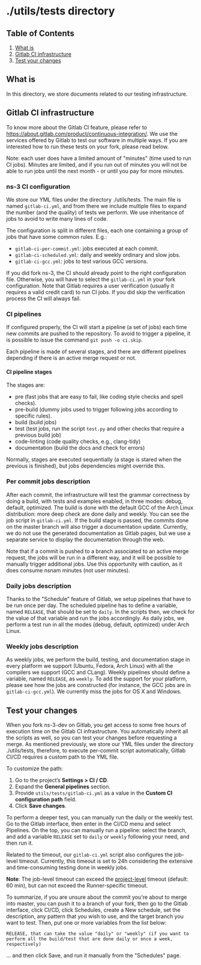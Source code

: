# ./utils/tests directory

## Table of Contents

1) [What is](#what-is)
2) [Gitlab CI infrastructure](#gitlab-ci-infrastructure)
3) [Test your changes](#test-your-changes)

## What is

In this directory, we store documents related to our testing infrastructure.

## Gitlab CI infrastructure

To know more about the Gitlab CI feature, please refer to <https://about.gitlab.com/product/continuous-integration/>. We use the services offered by Gitlab to test our software in multiple ways. If you are interested how to run these tests on your fork, please read below.

Note: each user does have a limited amount of "minutes" (time used to run CI jobs). Minutes are limited, and if you run out of minutes you will not be able to run jobs until the next month - or until you pay for more minutes.

### ns-3 CI configuration

We store our YML files under the directory ./utils/tests. The main file is named `gitlab-ci.yml`, and from there we include multiple files to expand the number (and the quality) of tests we perform. We use inheritance of jobs to avoid to write many lines of code.

The configuration is split in different files, each one containing a group of jobs that have some common rules. E.g.:

- `gitlab-ci-per-commit.yml`: jobs executed at each commit.
- `gitlab-ci-scheduled.yml`: daily and weekly ordinary and slow jobs.
- `gitlab-ci-gcc.yml`: jobs to test various GCC versions.

If you did fork ns-3, the CI should already point to the right configuration file. Otherwise, you will have to select the `gitlab-ci.yml` in your fork configuration. Note that Gitlab requires a user verification (usually it requires a valid credit card) to run CI jobs. If you did skip the verification process the CI will always fail.

### CI pipelines

If configured properly, the CI will start a pipeline (a set of jobs) each time new commits are pushed to the repository. To avoid to trigger a pipeline, it is possible to issue the command `git push -o ci.skip`.

Each pipeline is made of several stages, and there are different pipelines depending if there is an active merge request or not.

#### CI pipeline stages

The stages are:

- pre (fast jobs that are easy to fail, like coding style checks and spell checks).
- pre-build (dummy jobs used to trigger following jobs according to specific rules).
- build (build jobs)
- test (test jobs, run the script `test.py` and other checks that require a previous build job)
- code-linting (code quality checks, e.g., clang-tidy)
- documentation (build the docs and check for errors)

Normally, stages are executed sequentially (a stage is stared when the previous is finished), but jobs dependencies might override this.

### Per commit jobs description

After each commit, the infrastructure will test the grammar correctness by doing a build, with tests and examples enabled, in three modes: debug, default, optimized. The build is done with the default GCC of the Arch Linux distribution: more deep check are done daily and weekly. You can see the job script in `gitlab-ci.yml`. If the build stage is passed, the commits done on the master branch will also trigger a documentation update. Currently, we do not use the generated documentation as Gitlab pages, but we use a separate service to display the documentation through the web.

Note that if a commit is pushed to a branch associated to an active merge request, the jobs will be run in a different way, and it will be possible to manually trigger additional jobs. Use this opportunity with caution, as it does consume nsnam minutes (not user minutes).

### Daily jobs description

Thanks to the "Schedule" feature of Gitlab, we setup pipelines that have to be run once per day. The scheduled pipeline has to define a variable, named `RELEASE`, that should be set to `daily`. In the scripts then, we check for the value of that variable and run the jobs accordingly. As daily jobs, we perform a test run in all the modes (debug, default, optimized) under Arch Linux.

### Weekly jobs description

As weekly jobs, we perform the build, testing, and documentation stage in every platform we support (Ubuntu, Fedora, Arch Linux) with all the compilers we support (GCC and CLang). Weekly pipelines should define a variable, named `RELEASE`, as `weekly`. To add the support for your platform, please see how the jobs are constructed (for instance, the GCC jobs are in `gitlab-ci-gcc.yml`). We currently miss the jobs for OS X and Windows.

## Test your changes

When you fork ns-3-dev on Gitlab, you get access to some free hours of execution time on the Gitlab CI infrastructure. You automatically inherit all the scripts as well, so you can test your changes before requesting a merge. As mentioned previously, we store our YML files under the directory ./utils/tests, therefore, to execute per-commit script automatically, Gitlab CI/CD requires a custom path to the YML file.

To customize the path:

1. Go to the project’s **Settings > CI / CD**.
2. Expand the **General pipelines** section.
3. Provide `utils/tests/gitlab-ci.yml` as a value in the **Custom CI configuration path** field.
4. Click **Save changes**.

To perform a deeper test, you can manually run the daily or the weekly test. Go to the Gitlab interface, then enter in the CI/CD menu and select Pipelines. On the top, you can manually run a pipeline: select the branch, and add a variable `RELEASE` set to `daily` or `weekly` following your need, and then run it.

Related to the timeout, our `gitlab-ci.yml` script also configures the job-level timeout. Currently, this timeout is set to 24h considering the extensive and time-consuming testing done in weekly jobs.

**Note**: The job-level timeout can exceed the [project-level](https://docs.gitlab.com/ee/ci/pipelines/settings.html#set-a-limit-for-how-long-jobs-can-run) timeout (default: 60 min), but can not exceed the Runner-specific timeout.

To summarize, if you are unsure about the commit you're about to
merge into master, you can push it to a branch of your fork, then go to
the Gitlab interface, click CI/CD, click Schedules, create a New
schedule, set the description, any pattern that you wish to use, and the
target branch you want to test. Then, put one or more variables from the
list below:

```shell
RELEASE, that can take the value "daily" or "weekly" (if you want to perform all the build/test that are done daily or once a week, respectively)
```

... and then click Save, and run it manually from the "Schedules" page.

